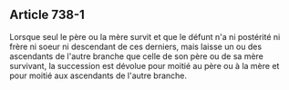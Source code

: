 Article 738-1
----
Lorsque seul le père ou la mère survit et que le défunt n'a ni postérité ni
frère ni soeur ni descendant de ces derniers, mais laisse un ou des ascendants
de l'autre branche que celle de son père ou de sa mère survivant, la succession
est dévolue pour moitié au père ou à la mère et pour moitié aux ascendants de
l'autre branche.
